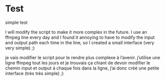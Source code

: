 # Test
simple test

I will modify the script to make it more complex in the future. I use an ffmpeg line every day and I found it annoying to have to modify the input and output path each time in the line, so I created a small interface (very very simple) ;)

je vais modifier le script pour le rendre plus complexe à l’avenir. j’utilise une ligne ffmpeg tout les jours et je trouvais ça chiant de devoir modifier le chemin input et output à chaque fois dans la ligne, j’ai donc créé une petite interface (très très simple) ;)